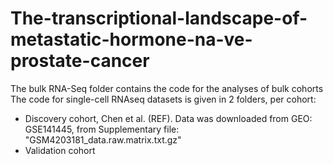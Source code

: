 # The-transcriptional-landscape-of-metastatic-hormone-na-ve-prostate-cancer
The bulk RNA-Seq folder contains the code for the analyses of bulk cohorts
The code for single-cell RNAseq datasets is given in 2 folders, per cohort:
- Discovery cohort, Chen et al. (REF). Data was downloaded from GEO: GSE141445, from Supplementary file: "GSM4203181_data.raw.matrix.txt.gz"
- Validation cohort

